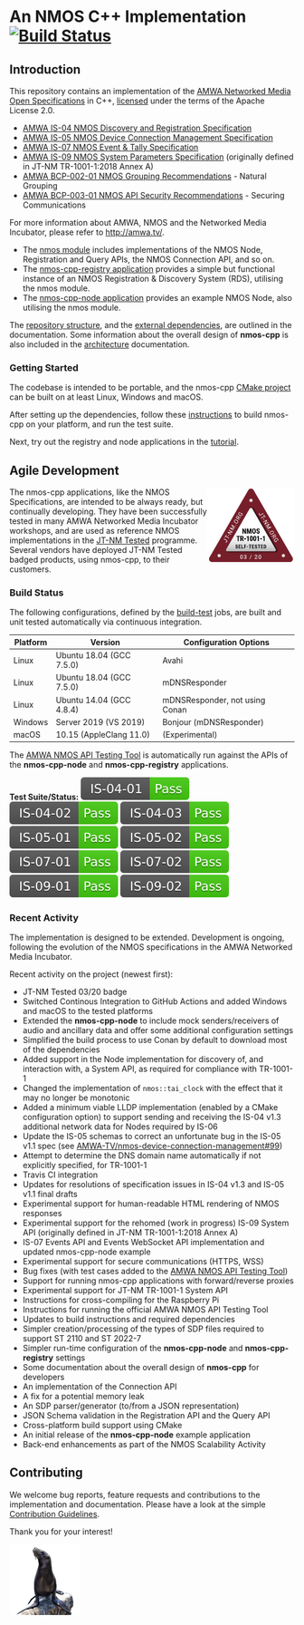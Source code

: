 # An NMOS C++ Implementation [![Build Status](https://github.com/sony/nmos-cpp/workflows/build-test/badge.svg)][build-test]
[build-test]: https://github.com/sony/nmos-cpp/actions?query=workflow%3Abuild-test

## Introduction

This repository contains an implementation of the [AMWA Networked Media Open Specifications](https://amwa-tv.github.io/nmos) in C++, [licensed](LICENSE) under the terms of the Apache License 2.0.

- [AMWA IS-04 NMOS Discovery and Registration Specification](https://amwa-tv.github.io/nmos-discovery-registration)
- [AMWA IS-05 NMOS Device Connection Management Specification](https://amwa-tv.github.io/nmos-device-connection-management)
- [AMWA IS-07 NMOS Event & Tally Specification](https://amwa-tv.github.io/nmos-event-tally)
- [AMWA IS-09 NMOS System Parameters Specification](https://amwa-tv.github.io/nmos-system) (originally defined in JT-NM TR-1001-1:2018 Annex A)
- [AMWA BCP-002-01 NMOS Grouping Recommendations](https://amwa-tv.github.io/nmos-grouping) - Natural Grouping
- [AMWA BCP-003-01 NMOS API Security Recommendations](https://amwa-tv.github.io/nmos-api-security) - Securing Communications

For more information about AMWA, NMOS and the Networked Media Incubator, please refer to http://amwa.tv/.

- The [nmos module](Development/nmos) includes implementations of the NMOS Node, Registration and Query APIs, the NMOS Connection API, and so on.
- The [nmos-cpp-registry application](Development/nmos-cpp-registry) provides a simple but functional instance of an NMOS Registration & Discovery System (RDS), utilising the nmos module.
- The [nmos-cpp-node application](Development/nmos-cpp-node) provides an example NMOS Node, also utilising the nmos module.

The [repository structure](Documents/Repository-Structure.md), and the [external dependencies](Documents/Dependencies.md), are outlined in the documentation.
Some information about the overall design of **nmos-cpp** is also included in the [architecture](Documents/Architecture.md) documentation.

### Getting Started

The codebase is intended to be portable, and the nmos-cpp [CMake project](Development/CMakeLists.txt) can be built on at least Linux, Windows and macOS.

After setting up the dependencies, follow these [instructions](Documents/Getting-Started.md) to build nmos-cpp on your platform, and run the test suite.

Next, try out the registry and node applications in the [tutorial](Documents/Tutorial.md).

## Agile Development

[<img alt="JT-NM Tested 03/20 NMOS & TR-1001-1" src="Documents/images/jt-nm-tested-03-20-registry.png?raw=true" height="135" align="right"/>](https://jt-nm.org/jt-nm_tested/)

The nmos-cpp applications, like the NMOS Specifications, are intended to be always ready, but continually developing.
They have been successfully tested in many AMWA Networked Media Incubator workshops, and are used as reference NMOS implementations in the [JT-NM Tested](https://jt-nm.org/jt-nm_tested/) programme.
Several vendors have deployed JT-NM Tested badged products, using nmos-cpp, to their customers.

### Build Status

The following configurations, defined by the [build-test](.github/workflows/src/build-test.yml) jobs, are built and unit tested automatically via continuous integration.

| Platform | Version                  | Configuration Options                  |
|----------|--------------------------|----------------------------------------|
| Linux    | Ubuntu 18.04 (GCC 7.5.0) | Avahi                                  |
| Linux    | Ubuntu 18.04 (GCC 7.5.0) | mDNSResponder                          |
| Linux    | Ubuntu 14.04 (GCC 4.8.4) | mDNSResponder, not using Conan         |
| Windows  | Server 2019 (VS 2019)    | Bonjour (mDNSResponder)                |
| macOS    | 10.15 (AppleClang 11.0)  | (Experimental)                         |

The [AMWA NMOS API Testing Tool](https://github.com/AMWA-TV/nmos-testing) is automatically run against the APIs of the **nmos-cpp-node** and **nmos-cpp-registry** applications.

**Test Suite/Status:**
[![IS-04-01][IS-04-01-badge]][IS-04-01-sheet]
[![IS-04-02][IS-04-02-badge]][IS-04-02-sheet]
[![IS-04-03][IS-04-03-badge]][IS-04-03-sheet]
[![IS-05-01][IS-05-01-badge]][IS-05-01-sheet]
[![IS-05-02][IS-05-02-badge]][IS-05-02-sheet]
[![IS-07-01][IS-07-01-badge]][IS-07-01-sheet]
[![IS-07-02][IS-07-02-badge]][IS-07-02-sheet]
[![IS-09-01][IS-09-01-badge]][IS-09-01-sheet]
[![IS-09-02][IS-09-02-badge]][IS-09-02-sheet]

[IS-04-01-badge]: https://raw.githubusercontent.com/sony/nmos-cpp/badges/IS-04-01.svg
[IS-04-02-badge]: https://raw.githubusercontent.com/sony/nmos-cpp/badges/IS-04-02.svg
[IS-04-03-badge]: https://raw.githubusercontent.com/sony/nmos-cpp/badges/IS-04-03.svg
[IS-05-01-badge]: https://raw.githubusercontent.com/sony/nmos-cpp/badges/IS-05-01.svg
[IS-05-02-badge]: https://raw.githubusercontent.com/sony/nmos-cpp/badges/IS-05-02.svg
[IS-07-01-badge]: https://raw.githubusercontent.com/sony/nmos-cpp/badges/IS-07-01.svg
[IS-07-02-badge]: https://raw.githubusercontent.com/sony/nmos-cpp/badges/IS-07-02.svg
[IS-09-01-badge]: https://raw.githubusercontent.com/sony/nmos-cpp/badges/IS-09-01.svg
[IS-09-02-badge]: https://raw.githubusercontent.com/sony/nmos-cpp/badges/IS-09-02.svg
[IS-04-01-sheet]: https://docs.google.com/spreadsheets/d/1UgZoI0lGCMDn9-zssccf2Azil3WN6jogroMT8Wh6H64/edit#gid=0
[IS-04-02-sheet]: https://docs.google.com/spreadsheets/d/1UgZoI0lGCMDn9-zssccf2Azil3WN6jogroMT8Wh6H64/edit#gid=1838684224
[IS-04-03-sheet]: https://docs.google.com/spreadsheets/d/1UgZoI0lGCMDn9-zssccf2Azil3WN6jogroMT8Wh6H64/edit#gid=1174955447
[IS-05-01-sheet]: https://docs.google.com/spreadsheets/d/1UgZoI0lGCMDn9-zssccf2Azil3WN6jogroMT8Wh6H64/edit#gid=517163955
[IS-05-02-sheet]: https://docs.google.com/spreadsheets/d/1UgZoI0lGCMDn9-zssccf2Azil3WN6jogroMT8Wh6H64/edit#gid=205041321
[IS-07-01-sheet]: https://docs.google.com/spreadsheets/d/1UgZoI0lGCMDn9-zssccf2Azil3WN6jogroMT8Wh6H64/edit#gid=828991990
[IS-07-02-sheet]: https://docs.google.com/spreadsheets/d/1UgZoI0lGCMDn9-zssccf2Azil3WN6jogroMT8Wh6H64/edit#gid=367400040
[IS-09-01-sheet]: https://docs.google.com/spreadsheets/d/1UgZoI0lGCMDn9-zssccf2Azil3WN6jogroMT8Wh6H64/edit#gid=919453974
[IS-09-02-sheet]: https://docs.google.com/spreadsheets/d/1UgZoI0lGCMDn9-zssccf2Azil3WN6jogroMT8Wh6H64/edit#gid=2135469955

### Recent Activity

The implementation is designed to be extended. Development is ongoing, following the evolution of the NMOS specifications in the AMWA Networked Media Incubator.

Recent activity on the project (newest first):

- JT-NM Tested 03/20 badge
- Switched Continous Integration to GitHub Actions and added Windows and macOS to the tested platforms
- Extended the **nmos-cpp-node** to include mock senders/receivers of audio and ancillary data and offer some additional configuration settings
- Simplified the build process to use Conan by default to download most of the dependencies
- Added support in the Node implementation for discovery of, and interaction with, a System API, as required for compliance with TR-1001-1
- Changed the implementation of `nmos::tai_clock` with the effect that it may no longer be monotonic
- Added a minimum viable LLDP implementation (enabled by a CMake configuration option) to support sending and receiving the IS-04 v1.3 additional network data for Nodes required by IS-06
- Update the IS-05 schemas to correct an unfortunate bug in the IS-05 v1.1 spec (see [AMWA-TV/nmos-device-connection-management#99](https://github.com/AMWA-TV/nmos-device-connection-management/pull/99))
- Attempt to determine the DNS domain name automatically if not explicitly specified, for TR-1001-1
- Travis CI integration
- Updates for resolutions of specification issues in IS-04 v1.3 and IS-05 v1.1 final drafts
- Experimental support for human-readable HTML rendering of NMOS responses
- Experimental support for the rehomed (work in progress) IS-09 System API (originally defined in JT-NM TR-1001-1:2018 Annex A)
- IS-07 Events API and Events WebSocket API implementation and updated nmos-cpp-node example
- Experimental support for secure communications (HTTPS, WSS)
- Bug fixes (with test cases added to the [AMWA NMOS API Testing Tool](https://github.com/AMWA-TV/nmos-testing))
- Support for running nmos-cpp applications with forward/reverse proxies
- Experimental support for JT-NM TR-1001-1 System API
- Instructions for cross-compiling for the Raspberry Pi
- Instructions for running the official AMWA NMOS API Testing Tool
- Updates to build instructions and required dependencies
- Simpler creation/processing of the types of SDP files required to support ST 2110 and ST 2022-7
- Simpler run-time configuration of the **nmos-cpp-node** and **nmos-cpp-registry** settings
- Some documentation about the overall design of **nmos-cpp** for developers
- An implementation of the Connection API
- A fix for a potential memory leak
- An SDP parser/generator (to/from a JSON representation)
- JSON Schema validation in the Registration API and the Query API
- Cross-platform build support using CMake
- An initial release of the **nmos-cpp-node** example application
- Back-end enhancements as part of the NMOS Scalability Activity

## Contributing

We welcome bug reports, feature requests and contributions to the implementation and documentation.
Please have a look at the simple [Contribution Guidelines](CONTRIBUTING.md).

Thank you for your interest!

![This project was formerly known as sea-lion.](Documents/images/sea-lion.png?raw=true)
